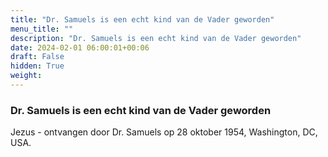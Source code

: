 ```yaml
---
title: "Dr. Samuels is een echt kind van de Vader geworden"
menu_title: ""
description: "Dr. Samuels is een echt kind van de Vader geworden"
date: 2024-02-01 06:00:01+00:06
draft: False
hidden: True
weight:
---
```

### Dr. Samuels is een echt kind van de Vader geworden

Jezus - ontvangen door Dr. Samuels op 28 oktober 1954, Washington, DC, USA.
